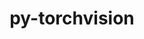 ---
title: "py-torchvision"
layout: cache
categories: [package, develop-2023-05-14]
meta: {"versions": ["0.15.1"], "compilers": ["gcc@=11.3.0"], "oss": ["ubuntu22.04"], "platforms": ["linux"], "targets": ["x86_64_v3"], "stacks": ["ml-linux-x86_64-cpu", "ml-linux-x86_64-cuda", "root"], "num_specs": 2, "num_specs_by_stack": {"root": 2, "ml-linux-x86_64-cpu": 1, "ml-linux-x86_64-cuda": 1}}
spec_details: [{"hash": "jw3ol6lhnpykslynfoi75zjlyx7zlm2n", "compiler": "gcc@=11.3.0", "versions": ["0.15.1"], "os": "ubuntu22.04", "platform": "linux", "target": "x86_64_v3", "variants": ["backend=pil", "build_system=python_pip"], "stacks": ["root", "ml-linux-x86_64-cpu"], "size": "-", "tarball": "https://binaries.spack.io/releases/develop-2023-05-14/build_cache/linux-ubuntu22.04-x86_64_v3/gcc-11.3.0/py-torchvision-0.15.1/linux-ubuntu22.04-x86_64_v3-gcc-11.3.0-py-torchvision-0.15.1-jw3ol6lhnpykslynfoi75zjlyx7zlm2n.spack"}, {"hash": "dqlphfihczi4mjdp6siwt636633e4u7k", "compiler": "gcc@=11.3.0", "versions": ["0.15.1"], "os": "ubuntu22.04", "platform": "linux", "target": "x86_64_v3", "variants": ["backend=pil", "build_system=python_pip"], "stacks": ["root", "ml-linux-x86_64-cuda"], "size": "-", "tarball": "https://binaries.spack.io/releases/develop-2023-05-14/build_cache/linux-ubuntu22.04-x86_64_v3/gcc-11.3.0/py-torchvision-0.15.1/linux-ubuntu22.04-x86_64_v3-gcc-11.3.0-py-torchvision-0.15.1-dqlphfihczi4mjdp6siwt636633e4u7k.spack"}]
---